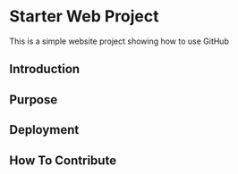 # Starter Web Project

This is a simple website project showing how to use GitHub

## Introduction
## Purpose
## Deployment
## How To Contribute